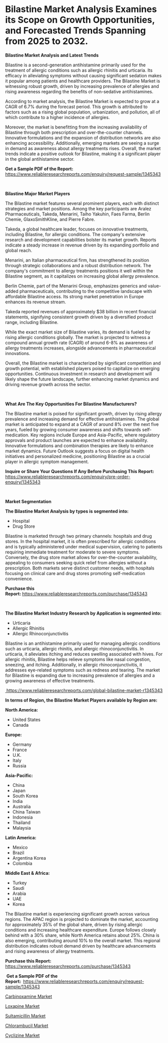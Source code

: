<p><h1>Bilastine Market Analysis Examines its Scope on Growth Opportunities, and Forecasted Trends Spanning from 2025 to 2032.</h1></p><p><strong>Bilastine Market Analysis and Latest Trends</strong></p>
<p><p>Bilastine is a second-generation antihistamine primarily used for the treatment of allergic conditions such as allergic rhinitis and urticaria. Its efficacy in alleviating symptoms without causing significant sedation makes it popular among patients and healthcare providers. The Bilastine Market is witnessing robust growth, driven by increasing prevalence of allergies and rising awareness regarding the benefits of non-sedative antihistamines. </p><p>According to market analysis, the Bilastine Market is expected to grow at a CAGR of 6.7% during the forecast period. This growth is attributed to factors such as a rising global population, urbanization, and pollution, all of which contribute to a higher incidence of allergies. </p><p>Moreover, the market is benefitting from the increasing availability of Bilastine through both prescription and over-the-counter channels. Innovative formulations and the expansion of distribution networks are also enhancing accessibility. Additionally, emerging markets are seeing a surge in demand as awareness about allergy treatments rises. Overall, the market trends indicate a positive outlook for Bilastine, making it a significant player in the global antihistamine sector.</p></p>
<p><strong>Get a Sample PDF of the Report:&nbsp;</strong> <a href="https://www.reliableresearchreports.com/enquiry/request-sample/1345343?utm_campaign=112&utm_medium=2&utm_source=Github&utm_content=ia&utm_term=08032025&utm_id=bilastine">https://www.reliableresearchreports.com/enquiry/request-sample/1345343</a></p>
<p>&nbsp;</p>
<p><strong>Bilastine Major Market Players</strong></p>
<p><p>The Bilastine market features several prominent players, each with distinct strategies and market positions. Among the key participants are Aralez Pharmaceuticals, Takeda, Menarini, Taiho Yakuhin, Faes Farma, Berlin Chemie, GlaxoSmithKline, and Pierre Fabre. </p><p>Takeda, a global healthcare leader, focuses on innovative treatments, including Bilastine, for allergic conditions. The company's extensive research and development capabilities bolster its market growth. Reports indicate a steady increase in revenue driven by its expanding portfolio and global reach.</p><p>Menarini, an Italian pharmaceutical firm, has strengthened its position through strategic collaborations and a robust distribution network. The company's commitment to allergy treatments positions it well within the Bilastine segment, as it capitalizes on increasing global allergy prevalence.</p><p>Berlin Chemie, part of the Menarini Group, emphasizes generics and value-added pharmaceuticals, contributing to the competitive landscape with affordable Bilastine access. Its strong market penetration in Europe enhances its revenue stream.</p><p>Takeda reported revenues of approximately $38 billion in recent financial statements, signifying consistent growth driven by a diversified product range, including Bilastine.</p><p>While the exact market size of Bilastine varies, its demand is fueled by rising allergic conditions globally. The market is projected to witness a compound annual growth rate (CAGR) of around 6-8% as awareness of allergy treatments increases, alongside advancements in pharmaceutical innovations.</p><p>Overall, the Bilastine market is characterized by significant competition and growth potential, with established players poised to capitalize on emerging opportunities. Continuous investment in research and development will likely shape the future landscape, further enhancing market dynamics and driving revenue growth across the sector.</p></p>
<p>&nbsp;</p>
<p><strong>What Are The Key Opportunities For Bilastine Manufacturers?</strong></p>
<p><p>The Bilastine market is poised for significant growth, driven by rising allergy prevalence and increasing demand for effective antihistamines. The global market is anticipated to expand at a CAGR of around 8% over the next five years, fueled by growing consumer awareness and shifts towards self-medication. Key regions include Europe and Asia-Pacific, where regulatory approvals and product launches are expected to enhance availability. Innovative formulations and combination therapies are likely to enhance market dynamics. Future Outlook suggests a focus on digital health initiatives and personalized medicine, positioning Bilastine as a crucial player in allergic symptom management.</p></p>
<p><strong>Inquire or Share Your Questions If Any Before Purchasing This Report:</strong> <a href="https://www.reliableresearchreports.com/enquiry/pre-order-enquiry/1345343?utm_campaign=112&utm_medium=2&utm_source=Github&utm_content=ia&utm_term=08032025&utm_id=bilastine">https://www.reliableresearchreports.com/enquiry/pre-order-enquiry/1345343</a></p>
<p>&nbsp;</p>
<p><strong>Market Segmentation</strong></p>
<p><strong>The Bilastine Market Analysis by types is segmented into:</strong></p>
<p><ul><li>Hospital</li><li>Drug Store</li></ul></p>
<p><p>Bilastine is marketed through two primary channels: hospitals and drug stores. In the hospital market, it is often prescribed for allergic conditions and is typically administered under medical supervision, catering to patients requiring immediate treatment for moderate to severe symptoms. Conversely, the drug store market allows for over-the-counter availability, appealing to consumers seeking quick relief from allergies without a prescription. Both markets serve distinct customer needs, with hospitals focusing on clinical care and drug stores promoting self-medication convenience.</p></p>
<p><strong>Purchase this Report:&nbsp;</strong><a href="https://www.reliableresearchreports.com/purchase/1345343?utm_campaign=112&utm_medium=2&utm_source=Github&utm_content=ia&utm_term=08032025&utm_id=bilastine">https://www.reliableresearchreports.com/purchase/1345343</a></p>
<p>&nbsp;</p>
<p><strong>The Bilastine Market Industry Research by Application is segmented into:</strong></p>
<p><ul><li>Urticaria</li><li>Allergic Rhinitis</li><li>Allergic Rhinoconjunctivitis</li></ul></p>
<p><p>Bilastine is an antihistamine primarily used for managing allergic conditions such as urticaria, allergic rhinitis, and allergic rhinoconjunctivitis. In urticaria, it alleviates itching and reduces swelling associated with hives. For allergic rhinitis, Bilastine helps relieve symptoms like nasal congestion, sneezing, and itching. Additionally, in allergic rhinoconjunctivitis, it addresses eye-related symptoms such as redness and tearing. The market for Bilastine is expanding due to increasing prevalence of allergies and a growing awareness of effective treatments.</p></p>
<p><a href="https://www.reliableresearchreports.com/global-bilastine-market-r1345343?utm_campaign=112&utm_medium=2&utm_source=Github&utm_content=ia&utm_term=08032025&utm_id=bilastine">&nbsp;https://www.reliableresearchreports.com/global-bilastine-market-r1345343</a></p>
<p><strong>In terms of Region, the Bilastine Market Players available by Region are:</strong></p>
<p>
    <p> <strong> North America: </strong>
        <ul>
            <li>United States</li>
            <li>Canada</li>
        </ul>
        </p> 
    <p> <strong> Europe: </strong>
        <ul>
            <li>Germany</li>
            <li>France</li>
            <li>U.K.</li>
            <li>Italy</li>
            <li>Russia</li>
        </ul>
        </p> 
    <p> <strong> Asia-Pacific: </strong>
        <ul>
            <li>China</li>
            <li>Japan</li>
            <li>South Korea</li>
            <li>India</li>
            <li>Australia</li>
            <li>China Taiwan</li>
            <li>Indonesia</li>
            <li>Thailand</li>
            <li>Malaysia</li>
        </ul>
        </p> 
    <p> <strong> Latin America: </strong>
        <ul>
            <li>Mexico</li>
            <li>Brazil</li>
            <li>Argentina Korea</li>
            <li>Colombia</li>
        </ul>
        </p> 
    <p> <strong> Middle East & Africa: </strong>
        <ul>
            <li>Turkey</li>
            <li>Saudi</li>
            <li>Arabia</li>
            <li>UAE</li>
            <li>Korea</li>
        </ul>
    </p>
    </p>
<p><p>The Bilastine market is experiencing significant growth across various regions. The APAC region is projected to dominate the market, accounting for approximately 35% of the global share, driven by rising allergic conditions and increasing healthcare expenditure. Europe follows closely behind with a 30% share, while North America retains about 25%. China is also emerging, contributing around 10% to the overall market. This regional distribution indicates robust demand driven by healthcare advancements and rising awareness of allergy treatments.</p></p>
<p><strong>Purchase this Report: </strong><a href="https://www.reliableresearchreports.com/purchase/1345343?utm_campaign=112&utm_medium=2&utm_source=Github&utm_content=ia&utm_term=08032025&utm_id=bilastine">https://www.reliableresearchreports.com/purchase/1345343</a></p>
<p>&nbsp;<strong>Get a Sample PDF of the Report:&nbsp;&nbsp;</strong><a href="https://www.reliableresearchreports.com/enquiry/request-sample/1345343?utm_campaign=112&utm_medium=2&utm_source=Github&utm_content=ia&utm_term=08032025&utm_id=bilastine">https://www.reliableresearchreports.com/enquiry/request-sample/1345343</a></p>
<p><strong></strong></p>
<p><p><a href="https://github.com/chaiszepkadk/Market-Research-Report-List-1/blob/main/carbinoxamine-market.md?utm_campaign=112&utm_medium=2&utm_source=Github&utm_content=ia&utm_term=08032025&utm_id=bilastine">Carbinoxamine Market</a></p><p><a href="https://github.com/neiridionna/Market-Research-Report-List-1/blob/main/loxapine-market.md?utm_campaign=112&utm_medium=2&utm_source=Github&utm_content=ia&utm_term=08032025&utm_id=bilastine">Loxapine Market</a></p><p><a href="https://github.com/ximensbisade/Market-Research-Report-List-1/blob/main/sultamicillin-market.md?utm_campaign=112&utm_medium=2&utm_source=Github&utm_content=ia&utm_term=08032025&utm_id=bilastine">Sultamicillin Market</a></p><p><a href="https://github.com/oeungcolesh0/Market-Research-Report-List-1/blob/main/chlorambucil-market.md?utm_campaign=112&utm_medium=2&utm_source=Github&utm_content=ia&utm_term=08032025&utm_id=bilastine">Chlorambucil Market</a></p><p><a href="https://github.com/amagloeaad54/Market-Research-Report-List-1/blob/main/cyclizine-market.md?utm_campaign=112&utm_medium=2&utm_source=Github&utm_content=ia&utm_term=08032025&utm_id=bilastine">Cyclizine Market</a></p></p>